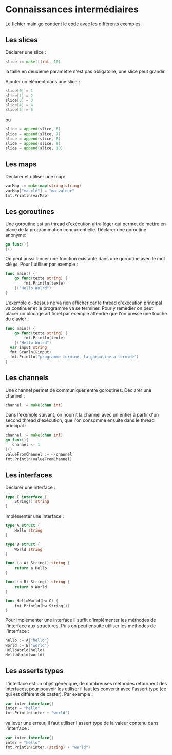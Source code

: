 # Connaissances intermédiaires

Le fichier main.go contient le code avec les différents exemples.

## Les slices

Déclarer une slice :
```go
slice := make([]int, 10)
```
la taille en deuxième paramètre n'est pas obligatoire, une slice peut grandir.

Ajouter un élément dans une slice :
```go
slice[0] = 1
slice[1] = 2
slice[3] = 3
slice[4] = 4
slice[5] = 5
```
ou
```go
slice = append(slice, 6)
slice = append(slice, 7)
slice = append(slice, 8)
slice = append(slice, 9)
slice = append(slice, 10)
```

## Les maps 

Déclarer et utiliser une map:
```go
varMap := make(map[string]string)
varMap["ma clé"] = "ma valeur"
fmt.Println(varMap)
```
## Les goroutines

Une goroutine est un thread d'exécution ultra léger qui permet de mettre en place de la programmation concurrentielle.
Déclarer une goroutine anonyme:
```go
go func(){
}()
```
On peut aussi lancer une fonction existante dans une goroutine avec le mot clé ``go``.
Pour l'utiliser par exemple :
```go
func main() {
	go func(texte string) {
		fmt.Println(texte)
	}("Hello Wolrd")
}
```
L'exemple ci-dessus ne va rien afficher car le thread d'exécution principal va continuer et le programme va se terminer. Pour y remèdier on peut placer un blocage artificiel par exemple attendre que l'on presse une touche du clavier :
```go
func main() {
	go func(texte string) {
		fmt.Println(texte)
	}("Hello Wolrd")
  var input string
  fmt.Scanln(&input)
  fmt.Println("programme terminé, la goroutine a terminé")
}
```

## Les channels

Une channel permet de communiquer entre goroutines.
Déclarer une channel :
```go
channel := make(chan int)
 ```
Dans l'exemple suivant, on nourrit la channel avec un entier à partir d'un second thread d'exécution, que l'on consomme ensuite dans le thread principal :
 ```go
channel := make(chan int)
go func(){
	channel <- 1
}()
valueFromChannel := <-channel
fmt.Println(valueFromChannel)
```

## Les interfaces 

Déclarer une interface :
```go
type C interface {
	String() string
}
```
Implémenter une interface :
```go
type A struct {
	Hello string
}

type B struct {
	World string
}

func (a A) String() string {
	return a.Hello
}

func (b B) String() string {
	return b.World
}

func HelloWorld(hw C) {
	fmt.Println(hw.String())
}
```
Pour implémenter une interface il suffit d'implémenter les méthodes de l'interface aux structures. Puis on peut ensuite utiliser les méthodes de l'interface :
```go
hello := A{"hello"}
world := B{"world"}
HelloWorld(hello)
HelloWorld(world)
```

## Les asserts types

L'interface est un objet générique, de nombreuses méthodes retournent des interfaces, pour pouvoir les utiliser il faut les convertir avec l'assert type (ce qui est différent de caster). Par exemple :
```go
var inter interface{}
inter = "hello"
fmt.Println(inter + "world")
```
va lever une erreur, il faut utiliser l'assert type de la valeur contenu dans l'interface :
```go
var inter interface{}
inter = "hello"
fmt.Println(inter.(string) + "world")
```
